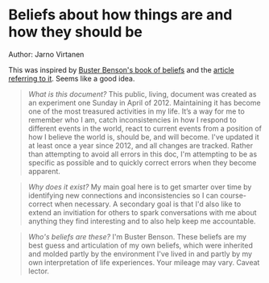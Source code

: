 # Beliefs about how things are and how they should be
Author: Jarno Virtanen

This was inspired by [Buster Benson's book of
beliefs](https://github.com/busterbenson/public/blob/master/book-of-beliefs.md)
and the [article referring to
it](https://medium.com/thinking-is-hard/live-like-a-hydra-c02337782a89). Seems
like a good idea.


> *What is this document?* This public, living, document was created as an experiment one Sunday in April of 2012. Maintaining it has become one of the most treasured activities in my life. It’s a way for me to remember who I am, catch inconsistencies in how I respond to different events in the world, react to current events from a position of how I believe the world is, should be, and will become. I've updated it at least once a year since 2012, and all changes are tracked. Rather than attempting to avoid all errors in this doc, I'm attempting to be as specific as possible and to quickly correct errors when they become apparent.

> *Why does it exist?* My main goal here is to get smarter over time by identifying new connections and inconsistencies so I can course-correct when necessary. A secondary goal is that I'd also like to extend an invitiation for others to spark conversations with me about anything they find interesting and to also help keep me accountable.

> *Who's beliefs are these?* I'm Buster Benson. These beliefs are my best guess and articulation of my own beliefs, which were inherited and molded partly by the environment I've lived in and partly by my own interpretation of life experiences. Your mileage may vary. Caveat lector. 



